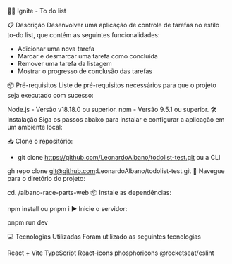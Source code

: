 👨‍💻 Ignite - To do list


📋 Descrição
Desenvolver uma aplicação de controle de tarefas no estilo to-do list, que contém as seguintes funcionalidades:

- Adicionar uma nova tarefa
- Marcar e desmarcar uma tarefa como concluída
- Remover uma tarefa da listagem
- Mostrar o progresso de conclusão das tarefas


📦 Pré-requisitos
Liste de pré-requisitos necessários para que o projeto seja executado com sucesso:

Node.js - Versão v18.18.0 ou superior.
npm - Versão 9.5.1 ou superior.
🛠️ Instalação
Siga os passos abaixo para instalar e configurar a aplicação em um ambiente local:

📥 Clone o repositório:

- git clone https://github.com/LeonardoAlbano/todolist-test.git
ou a CLI 

gh repo clone git@github.com:LeonardoAlbano/todolist-test.git
📂 Navegue para o diretório do projeto:

cd. /albano-race-parts-web
📦 Instale as dependências:

npm install
ou
pnpm i
▶️ Inicie o servidor:

pnpm run dev

💻 Tecnologias Utilizadas
Foram utilizado as seguintes tecnologias

React + Vite
TypeScript
React-icons
phosphoricons
@rocketseat/eslint
